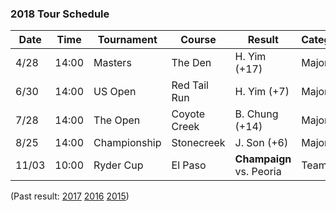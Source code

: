 ### 2018 Tour Schedule


| Date  | Time  | Tournament   | Course        | Result         | Category |
|-------|-------|--------------|---------------|----------------|----------|
| 4/28  | 14:00 | Masters      | The Den       | H. Yim (+17)   | Major    |
| 6/30  | 14:00 | US Open      | Red Tail Run  | H. Yim (+7)    | Major    |
| 7/28  | 14:00 | The Open     | Coyote Creek  | B. Chung (+14) | Major    |
| 8/25  | 14:00 | Championship | Stonecreek    | J. Son (+6)    | Major    |
| 11/03 | 10:00 | Ryder Cup    | El Paso       | **Champaign** vs. Peoria | Team     |

(Past result: [2017](../2017) [2016](../2016) [2015](../2015))
